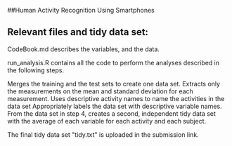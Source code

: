 ##Human Activity Recognition Using Smartphones

## Relevant files and tidy data set:

CodeBook.md describes the variables, and the data. 

run_analysis.R contains all the code to perform the analyses described in the following steps. 

Merges the training and the test sets to create one data set.
Extracts only the measurements on the mean and standard deviation for each measurement.
Uses descriptive activity names to name the activities in the data set
Appropriately labels the data set with descriptive variable names.
From the data set in step 4, creates a second, independent tidy data set with the average of each variable for each activity and each subject.

The final tidy data set "tidy.txt" is uploaded in the submission link.